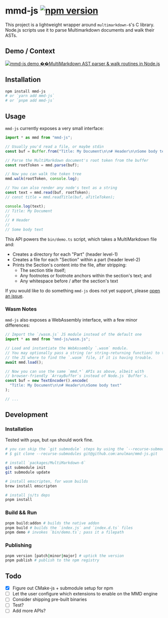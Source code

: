 # mmd-js [![npm version](https://badge.fury.io/js/mmd-js.svg)](https://badge.fury.io/js/mmd-js)

This project is a lightweight wrapper around `multimarkdown-6`'s C library.
Node.js scripts use it to parse Multimarkdown documents and walk their ASTs.

## Demo / Context

[![mmd-js demo ��MultiMarkdown AST parser & walk routines in Node.js](https://cdn.loom.com/sessions/thumbnails/e486a43d1ea34a6e9adde06837237fd0-with-play.gif)](https://www.loom.com/share/e486a43d1ea34a6e9adde06837237fd0 "mmd-js demo ��MultiMarkdown AST parser & walk routines in Node.js")

## Installation

```bash
npm install mmd-js
# or `yarn add mmd-js`
# or `pnpm add mmd-js`
```

## Usage

`mmd-js` currently exposes a very small interface:

```ts
import * as mmd from "mmd-js";

// Usually you'd read a file, or maybe stdin
const buf = Buffer.from("Title: My Document\n\n# Header\n\nSome body text");

// Parse the MultiMarkdown document's root token from the buffer
const rootToken = mmd.parse(buf);

// Now you can walk the token tree
mmd.walk(rootToken, console.log);

// You can also render any node's text as a string
const text = mmd.read(buf, rootToken);
// const title = mmd.readTitle(buf, aTitleToken);

console.log(text);
// Title: My Document
//
// # Header
//
// Some body text
```

This API powers the `bin/demo.ts` script, which takes a MultiMarkdown file and:

- Creates a directory for each "Part" (header level-1)
- Creates a file for each "Section" within a part (header level-2)
- Prints the Section's content into the file, after stripping:
  - The section title itself;
  - Any footnotes or footnote anchors within the section's text; and
  - Any whitespace before / after the section's text

If you would like to do something `mmd-js` does not yet support, please [open an issue](https://github.com/anulman/mmd-js/issues/new).

### Wasm Notes

`mmd-js` also exposes a WebAssembly interface, with a few minor differences:

```ts
// Import the `/wasm.js` JS module instead of the default one
import * as mmd from "mmd-js/wasm.js";

// Load and instantiate the WebAssembly `.wasm` module.
// You may optionally pass a string (or string-returning function) to tell
// the JS where to find the `.wasm` file, if it is having trouble.
await mmd.load();

// Now you can use the same `mmd.*` APIs as above, albeit with
// browser-friendly `ArrayBuffer`s instead of Node.js `Buffer`s.
const buf = new TextEncoder().encode(
  "Title: My Document\n\n# Header\n\nSome body text"
);

// ...
```

## Development

### Installation

Tested with `pnpm`, but `npm` should work fine.

```bash
# you can skip the `git submodule` steps by using the `--recurse-submodules` flag while cloning:
# $ git clone --recurse-submodules git@github.com:anulman/mmd-js.git

# install `packages/MultiMarkdown-6`
git submodule init
git submodule update

# install emscripten, for wasm builds
brew install emscripten

# install js/ts deps
pnpm install
```

### Build && Run

```bash
pnpm build:addon # builds the native addon
pnpm build # builds the `index.js` and `index.d.ts` files
pnpm demo # invokes `bin/demo.ts`; pass it a filepath
```

### Publishing

```bash
pnpm version [patch|minor|major] # uptick the version
pnpm publish # publish to the npm registry
```

## Todo

- [x] Figure out CMake-js + submodule setup for npm
- [ ] Let the user configure which extensions to enable on the MMD engine
- [ ] Consider shipping pre-built binaries
- [ ] Test?
- [ ] Add more APIs?
